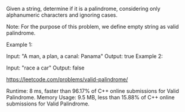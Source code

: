 Given a string, determine if it is a palindrome, considering only alphanumeric characters and ignoring cases.

Note: For the purpose of this problem, we define empty string as valid palindrome.

Example 1:

Input: "A man, a plan, a canal: Panama"
Output: true
Example 2:

Input: "race a car"
Output: false

https://leetcode.com/problems/valid-palindrome/

Runtime: 8 ms, faster than 96.17% of C++ online submissions for Valid Palindrome.
Memory Usage: 9.5 MB, less than 15.88% of C++ online submissions for Valid Palindrome.
